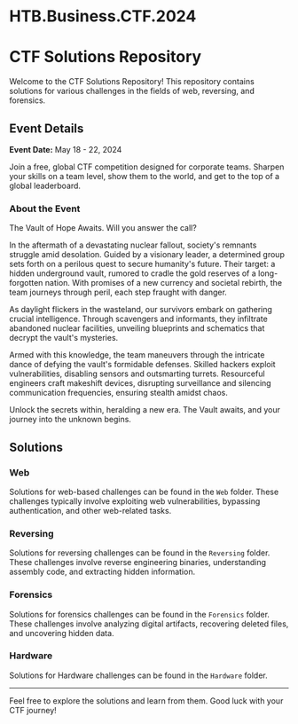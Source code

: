 # HTB.Business.CTF.2024
 
# CTF Solutions Repository

Welcome to the CTF Solutions Repository! This repository contains solutions for various challenges in the fields of web, reversing, and forensics.

## Event Details

**Event Date:** May 18 - 22, 2024

Join a free, global CTF competition designed for corporate teams. Sharpen your skills on a team level, show them to the world, and get to the top of a global leaderboard.

### About the Event

The Vault of Hope Awaits. Will you answer the call?

In the aftermath of a devastating nuclear fallout, society's remnants struggle amid desolation. Guided by a visionary leader, a determined group sets forth on a perilous quest to secure humanity's future. Their target: a hidden underground vault, rumored to cradle the gold reserves of a long-forgotten nation. With promises of a new currency and societal rebirth, the team journeys through peril, each step fraught with danger.

As daylight flickers in the wasteland, our survivors embark on gathering crucial intelligence. Through scavengers and informants, they infiltrate abandoned nuclear facilities, unveiling blueprints and schematics that decrypt the vault's mysteries.

Armed with this knowledge, the team maneuvers through the intricate dance of defying the vault's formidable defenses. Skilled hackers exploit vulnerabilities, disabling sensors and outsmarting turrets. Resourceful engineers craft makeshift devices, disrupting surveillance and silencing communication frequencies, ensuring stealth amidst chaos.

Unlock the secrets within, heralding a new era. The Vault awaits, and your journey into the unknown begins.

## Solutions

### Web

Solutions for web-based challenges can be found in the `Web` folder. These challenges typically involve exploiting web vulnerabilities, bypassing authentication, and other web-related tasks.

### Reversing

Solutions for reversing challenges can be found in the `Reversing` folder. These challenges involve reverse engineering binaries, understanding assembly code, and extracting hidden information.

### Forensics

Solutions for forensics challenges can be found in the `Forensics` folder. These challenges involve analyzing digital artifacts, recovering deleted files, and uncovering hidden data.

### Hardware

Solutions for Hardware challenges can be found in the `Hardware` folder. 

---

Feel free to explore the solutions and learn from them. Good luck with your CTF journey!